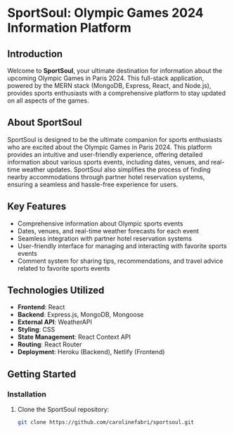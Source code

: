 # SportSoul: Olympic Games 2024 Information Platform

## Introduction

Welcome to **SportSoul**, your ultimate destination for information about the upcoming Olympic Games in Paris 2024. This full-stack application, powered by the MERN stack (MongoDB, Express, React, and Node.js), provides sports enthusiasts with a comprehensive platform to stay updated on all aspects of the games.

## About SportSoul

SportSoul is designed to be the ultimate companion for sports enthusiasts who are excited about the Olympic Games in Paris 2024. This platform provides an intuitive and user-friendly experience, offering detailed information about various sports events, including dates, venues, and real-time weather updates. SportSoul also simplifies the process of finding nearby accommodations through partner hotel reservation systems, ensuring a seamless and hassle-free experience for users.

## Key Features

- Comprehensive information about Olympic sports events
- Dates, venues, and real-time weather forecasts for each event
- Seamless integration with partner hotel reservation systems
- User-friendly interface for managing and interacting with favorite sports events
- Comment system for sharing tips, recommendations, and travel advice related to favorite sports events

## Technologies Utilized

- **Frontend**: React
- **Backend**: Express.js, MongoDB, Mongoose
- **External API**: WeatherAPI
- **Styling**: CSS
- **State Management**: React Context API
- **Routing**: React Router
- **Deployment**: Heroku (Backend), Netlify (Frontend)

## Getting Started

### Installation

1. Clone the SportSoul repository:
   ```bash
   git clone https://github.com/carolinefabri/sportsoul.git
